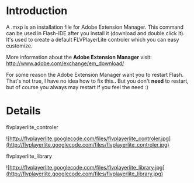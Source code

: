 # Introduction #

A .mxp is an installation file for Adobe Extension Manager. This command can be used in Flash-IDE after you install it (download and double click it).
It's used to create a default FLVPlayerLite controler which you can easy customize.

More information about the **Adobe Extension Manager** visit: http://www.adobe.com/exchange/em_download/

For some reason the Adobe Extension Manager want you to restart Flash.
That's not true, I have no idea how to fix this.. But you don't **need** to restart, but of course you always may restart if you feel the need :)

# Details #

flvplayerlite\_controler

![http://flvplayerlite.googlecode.com/files/flvplayerlite_controler.jpg](http://flvplayerlite.googlecode.com/files/flvplayerlite_controler.jpg)

flvplayerlite\_library

![http://flvplayerlite.googlecode.com/files/flvplayerlite_library.jpg](http://flvplayerlite.googlecode.com/files/flvplayerlite_library.jpg)